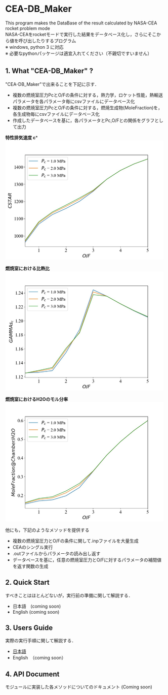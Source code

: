 # CEA-DB_Maker
This program makes the DataBase of the result calculated by NASA-CEA rocket problem mode  
NASA-CEAをrocketモードで実行した結果をデータベース化し，さらにそこから値を呼び出したりするプログラム  
※ windows, python 3 に対応  
※ 必要なpythonパッケージは適宜入れてください（不親切ですいません）


## 1. What "CEA-DB_Maker" ?　 
"CEA-DB_Maker"で出来ることを下記に示す．  
* 複数の燃焼室圧力PcとO/Fの条件に対する，熱力学，ロケット性能，熱輸送パラメータを各パラメータ毎にcsvファイルにデータベース化  
* 複数の燃焼室圧力PcとO/Fの条件に対する，燃焼生成物(MoleFraction)を，各生成物毎にcsvファイルにデータベース化  
* 作成したデータベースを基に，各パラメータとPc,O/Fとの関係をグラフとして出力  

**特性排気速度 c***   
<img src="docs/img/CSTAR.jpg" width="500">  

**燃焼室における比熱比**   
<img src="docs/img/GAMMAs_c.jpg" width="500">  

**燃焼室におけるH2Oのモル分率**   
<img src="docs/img/H2O.jpg" width="500">


他にも，下記のようなメソッドを提供する  
* 複数の燃焼室圧力とO/Fの条件に関して.inpファイルを大量生成
* CEAのシングル実行
* .outファイルからパラメータの読み出し返す  
* データベースを基に，任意の燃焼室圧力とO/Fに対するパラメータの補間値を返す関数の生成

## 2. Quick Start 
すべきことはほとんどないが，実行前の準備に関して解説する．
* 日本語　(coming soon)
* English (coming soon)

## 3. Users Guide
実際の実行手順に関して解説する．
* [日本語](docs/users_guide_jp.md) 
* English　（coming soon）

## 4. API Document
モジュールに実装した各メソッドについてのドキュメント (Coming soon)
